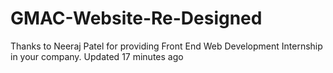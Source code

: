 # GMAC-Website-Re-Designed
 Thanks to Neeraj Patel for providing Front End Web Development Internship in your company. Updated 17 minutes ago
